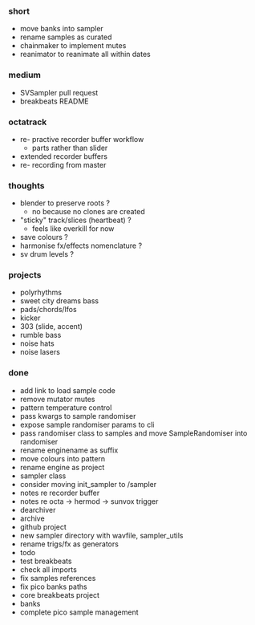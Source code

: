 ### short

- move banks into sampler
- rename samples as curated
- chainmaker to implement mutes
- reanimator to reanimate all within dates

### medium

- SVSampler pull request
- breakbeats README

### octatrack

- re- practive recorder buffer workflow
  - parts rather than slider
- extended recorder buffers
- re- recording from master

### thoughts

- blender to preserve roots ?
  - no because no clones are created 
- "sticky" track/slices (heartbeat) ?
  - feels like overkill for now
- save colours ?
- harmonise fx/effects nomenclature ?
- sv drum levels ?

### projects

- polyrhythms
- sweet city dreams bass
- pads/chords/lfos
- kicker
- 303 (slide, accent)
- rumble bass
- noise hats
- noise lasers

### done

- add link to load sample code
- remove mutator mutes
- pattern temperature control
- pass kwargs to sample randomiser
- expose sample randomiser params to cli
- pass randomiser class to samples and move SampleRandomiser into randomiser
- rename enginename as suffix
- move colours into pattern
- rename engine as project
- sampler class
- consider moving init_sampler to /sampler
- notes re recorder buffer
- notes re octa -> hermod -> sunvox trigger
- dearchiver
- archive
- github project
- new sampler directory with wavfile, sampler_utils
- rename trigs/fx as generators
- todo
- test breakbeats
- check all imports
- fix samples references
- fix pico banks paths
- core breakbeats project
- banks
- complete pico sample management
